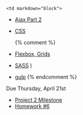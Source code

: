 	<td markdown="block">

* [Ajax Part 2](slides/21/ajax-express.html)
* [CSS](slides/19/css.html)

	{% comment %}
* [Flexbox, Grids](slides/20/flexbox.html)
* [SASS](slides/20/sass.html)
)
* [gulp](slides/20/gulp.html)
	{% endcomment %}
<!-- 
* [](slides//.html)
* [](slides//.html)
-->
</td>
	<td markdown="block">
<!--
* Chapter 
* Chapter 
-->
</td>
	<td markdown="block">
Due Thursday, April 21st

* [Project 2 Milestone ](final-project.html#milestone2)
* [Homework #6](homework/07.html)
</td>

